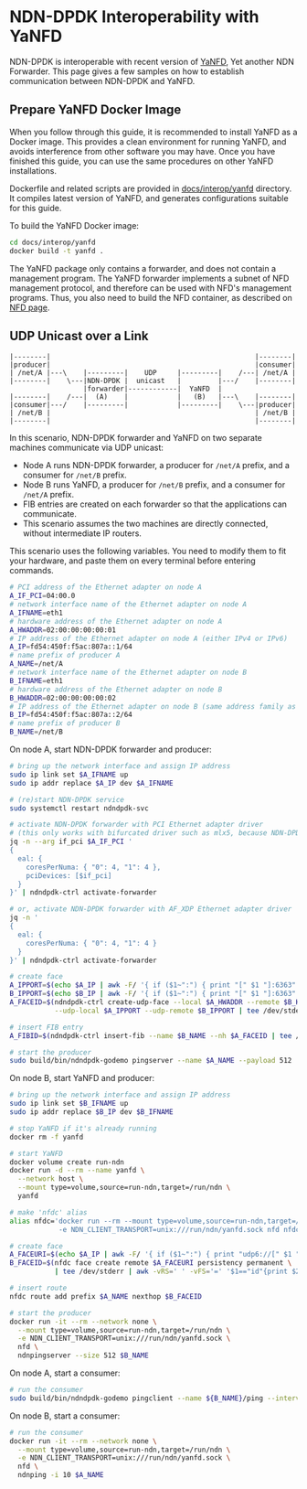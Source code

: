 # NDN-DPDK Interoperability with YaNFD

NDN-DPDK is interoperable with recent version of [YaNFD](https://github.com/named-data/YaNFD), Yet another NDN
Forwarder.
This page gives a few samples on how to establish communication between NDN-DPDK and YaNFD.

## Prepare YaNFD Docker Image

When you follow through this guide, it is recommended to install YaNFD as a Docker image.
This provides a clean environment for running YaNFD, and avoids interference from other software you may have.
Once you have finished this guide, you can use the same procedures on other YaNFD installations.

Dockerfile and related scripts are provided in [docs/interop/yanfd](yanfd) directory.
It compiles latest version of YaNFD, and generates configurations suitable for this guide.

To build the YaNFD Docker image:

```bash
cd docs/interop/yanfd
docker build -t yanfd .
```

The YaNFD package only contains a forwarder, and does not contain a management program.
The YaNFD forwarder implements a subnet of NFD management protocol, and therefore can be used with NFD's management programs.
Thus, you also need to build the NFD container, as described on [NFD page](NFD.md).

## UDP Unicast over a Link

```text
|--------|                                                  |--------|
|producer|                                                  |consumer|
| /net/A |---\    |---------|    UDP     |---------|    /---| /net/A |
|--------|    \---|NDN-DPDK |  unicast   |         |---/    |--------|
                  |forwarder|------------|  YaNFD  |
|--------|    /---|  (A)    |            |   (B)   |---\    |--------|
|consumer|---/    |---------|            |---------|    \---|producer|
| /net/B |                                                  | /net/B |
|--------|                                                  |--------|
```

In this scenario, NDN-DPDK forwarder and YaNFD on two separate machines communicate via UDP unicast:

* Node A runs NDN-DPDK forwarder, a producer for `/net/A` prefix, and a consumer for `/net/B` prefix.
* Node B runs YaNFD, a producer for `/net/B` prefix, and a consumer for `/net/A` prefix.
* FIB entries are created on each forwarder so that the applications can communicate.
* This scenario assumes the two machines are directly connected, without intermediate IP routers.

This scenario uses the following variables.
You need to modify them to fit your hardware, and paste them on every terminal before entering commands.

```bash
# PCI address of the Ethernet adapter on node A
A_IF_PCI=04:00.0
# network interface name of the Ethernet adapter on node A
A_IFNAME=eth1
# hardware address of the Ethernet adapter on node A
A_HWADDR=02:00:00:00:00:01
# IP address of the Ethernet adapter on node A (either IPv4 or IPv6)
A_IP=fd54:450f:f5ac:807a::1/64
# name prefix of producer A
A_NAME=/net/A
# network interface name of the Ethernet adapter on node B
B_IFNAME=eth1
# hardware address of the Ethernet adapter on node B
B_HWADDR=02:00:00:00:00:02
# IP address of the Ethernet adapter on node B (same address family as A_IP)
B_IP=fd54:450f:f5ac:807a::2/64
# name prefix of producer B
B_NAME=/net/B
```

On node A, start NDN-DPDK forwarder and producer:

```bash
# bring up the network interface and assign IP address
sudo ip link set $A_IFNAME up
sudo ip addr replace $A_IP dev $A_IFNAME

# (re)start NDN-DPDK service
sudo systemctl restart ndndpdk-svc

# activate NDN-DPDK forwarder with PCI Ethernet adapter driver
# (this only works with bifurcated driver such as mlx5, because NDN-DPDK relies on the kernel to respond to ARP/NDP queries)
jq -n --arg if_pci $A_IF_PCI '
{
  eal: {
    coresPerNuma: { "0": 4, "1": 4 },
    pciDevices: [$if_pci]
  }
}' | ndndpdk-ctrl activate-forwarder

# or, activate NDN-DPDK forwarder with AF_XDP Ethernet adapter driver
jq -n '
{
  eal: {
    coresPerNuma: { "0": 4, "1": 4 }
  }
}' | ndndpdk-ctrl activate-forwarder

# create face
A_IPPORT=$(echo $A_IP | awk -F/ '{ if ($1~":") { print "[" $1 "]:6363" } else { print $1 ":6363" } }')
B_IPPORT=$(echo $B_IP | awk -F/ '{ if ($1~":") { print "[" $1 "]:6363" } else { print $1 ":6363" } }')
A_FACEID=$(ndndpdk-ctrl create-udp-face --local $A_HWADDR --remote $B_HWADDR \
           --udp-local $A_IPPORT --udp-remote $B_IPPORT | tee /dev/stderr | jq -r .id)

# insert FIB entry
A_FIBID=$(ndndpdk-ctrl insert-fib --name $B_NAME --nh $A_FACEID | tee /dev/stderr | jq -r .id)

# start the producer
sudo build/bin/ndndpdk-godemo pingserver --name $A_NAME --payload 512
```

On node B, start YaNFD and producer:

```bash
# bring up the network interface and assign IP address
sudo ip link set $B_IFNAME up
sudo ip addr replace $B_IP dev $B_IFNAME

# stop YaNFD if it's already running
docker rm -f yanfd

# start YaNFD
docker volume create run-ndn
docker run -d --rm --name yanfd \
  --network host \
  --mount type=volume,source=run-ndn,target=/run/ndn \
  yanfd

# make 'nfdc' alias
alias nfdc='docker run --rm --mount type=volume,source=run-ndn,target=/run/ndn \
            -e NDN_CLIENT_TRANSPORT=unix:///run/ndn/yanfd.sock nfd nfdc'

# create face
A_FACEURI=$(echo $A_IP | awk -F/ '{ if ($1~":") { print "udp6://[" $1 "]:6363" } else { print "udp4://" $1 ":6363" } }')
B_FACEID=$(nfdc face create remote $A_FACEURI persistency permanent \
           | tee /dev/stderr | awk -vRS=' ' -vFS='=' '$1=="id"{print $2}')

# insert route
nfdc route add prefix $A_NAME nexthop $B_FACEID

# start the producer
docker run -it --rm --network none \
  --mount type=volume,source=run-ndn,target=/run/ndn \
  -e NDN_CLIENT_TRANSPORT=unix:///run/ndn/yanfd.sock \
  nfd \
  ndnpingserver --size 512 $B_NAME
```

On node A, start a consumer:

```bash
# run the consumer
sudo build/bin/ndndpdk-godemo pingclient --name ${B_NAME}/ping --interval 10ms
```

On node B, start a consumer:

```bash
# run the consumer
docker run -it --rm --network none \
  --mount type=volume,source=run-ndn,target=/run/ndn \
  -e NDN_CLIENT_TRANSPORT=unix:///run/ndn/yanfd.sock \
  nfd \
  ndnping -i 10 $A_NAME
```
